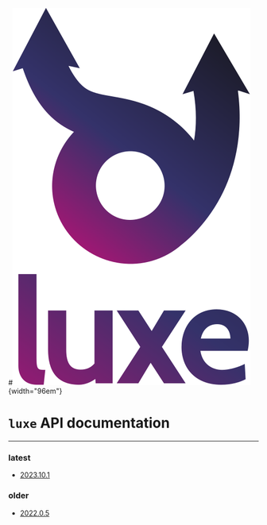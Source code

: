 #![](images/luxe-dark.svg){width="96em"}

# `luxe` API documentation

---

### latest
- [2023.10.1](v/2023.10.1/)

### older
- [2022.0.5](v/2022.0.5/)
